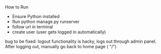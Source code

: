 How to Run
- Ensure Python installed
- Run python manage.py runserver
- follow url in terminal
- create user (user gets logged in automatically)

bug to be fixed: logout functionality is hacky, logs out through admin panel. After logging out, manually go back to home page ( "/")